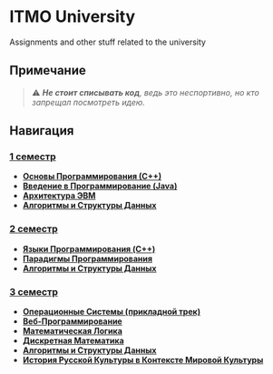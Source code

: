 # ITMO University

Assignments and other stuff related to the university

## Примечание

> :warning: _**Не стоит списывать код**, ведь это неспортивно, но кто запрещал посмотреть идею._

## Навигация

### [1 семестр](./S1/)

- **[Основы Программирования (С++)](./S1/Programming-Intro-Cpp/)**
- **[Введение в Программирование (Java)](./S1/Programming-Intro-Java/)**
- **[Архитектура ЭВМ](./S1/Computer-Architecture/)**
- **[Алгоритмы и Структуры Данных](./S1/Algorithms-And-Data-Structures/)**

### [2 семестр](./S2/)

- **[Языки Программирования (C++)](./S2/Programming-Languages-C++/)**
- **[Парадигмы Программирования](./S2/Programming-Paradigms/)**
- **[Алгоритмы и Структуры Данных](./S2/Algorithms-And-Data-Structures/)**

### [3 семестр](./S2/)

- **[Операционные Системы (прикладной трек)](./S3/Applied-Operating-Systems/)**
- **[Веб-Программирование](./S3/Web-Programming/)**
- **[Математическая Логика](./S3/Math-Logic/)**
- **[Дискретная Математика](./S3/Discrete-Math/)**
- **[Алгоритмы и Cтруктуры Данных](./S3/Algorithms-And-Data-Structures/)**
- **[История Русской Культуры в Контексте Мировой Культуры](./S3/History-of-Russian-Culture-in-the-Context-of-World-Culture/)**
